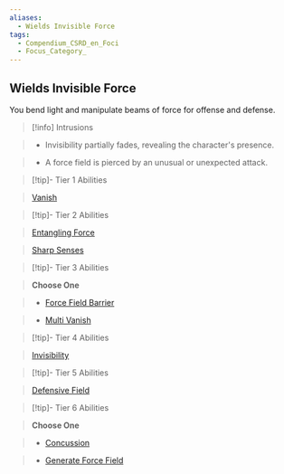 ```yaml
---
aliases:
  - Wields Invisible Force
tags:
  - Compendium_CSRD_en_Foci
  - Focus_Category_
---
```

  
    
## Wields Invisible Force    
You bend light and manipulate beams of force for offense and defense.    
  
>[!info] Intrusions    
>- Invisibility partially fades, revealing the character's presence.    
>- A force field is pierced by an unusual or unexpected attack.    
  
  
>[!tip]- Tier 1 Abilities    
> [Vanish](Vanish.md)    
  
  
>[!tip]- Tier 2 Abilities    
> [Entangling Force](Entangling-Force.md)    
> [Sharp Senses](Sharp-Senses.md)    
  
  
>[!tip]- Tier 3 Abilities    
> **Choose One**    
>- [Force Field Barrier](Force-Field-Barrier.md)    
>- [Multi Vanish](Multi-Vanish.md)    
  
  
>[!tip]- Tier 4 Abilities    
> [Invisibility](Invisibility.md)    
  
  
>[!tip]- Tier 5 Abilities    
> [Defensive Field](Defensive-Field.md)    
  
  
>[!tip]- Tier 6 Abilities    
> **Choose One**    
>- [Concussion](Concussion.md)    
>- [Generate Force Field](Generate-Force-Field.md)